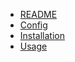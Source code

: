 - [README](en/README.md)
- [Config](en/config.md)
- [Installation](en/installation.md)
- [Usage](en/usage.md)
